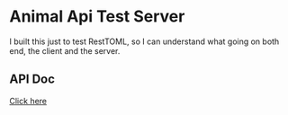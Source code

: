# Animal Api Test Server

I built this just to test RestTOML, so I can understand what going on both end,
the client and the server.

## API Doc

[Click here](api_paths/api_doc.md)